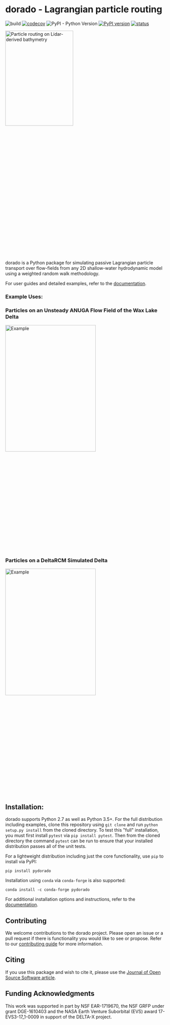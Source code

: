 # dorado - Lagrangian particle routing
![build](https://github.com/passaH2O/dorado/workflows/build/badge.svg)
[![codecov](https://codecov.io/gh/passaH2O/dorado/branch/master/graph/badge.svg?token=A4MWN4K1XJ)](https://codecov.io/gh/passaH2O/dorado)
![PyPI - Python Version](https://img.shields.io/pypi/pyversions/pydorado)
[![PyPI version](https://badge.fury.io/py/pydorado.svg)](https://badge.fury.io/py/pydorado)
[![status](https://joss.theoj.org/papers/f1f61292f998588ae06bb1cd14dd4063/status.svg)](https://joss.theoj.org/papers/f1f61292f998588ae06bb1cd14dd4063)
<div class="nav3" style="height:705px;">
    <img src="docs/source/examples/images/logo.gif" alt="Particle routing on Lidar-derived bathymetry" width="65%"></a>
</div>

dorado is a Python package for simulating passive Lagrangian particle transport over flow-fields from any 2D shallow-water hydrodynamic model using a weighted random walk methodology.

For user guides and detailed examples, refer to the [documentation](https://passah2o.github.io/dorado/index.html).

### Example Uses:

### Particles on an Unsteady ANUGA Flow Field of the Wax Lake Delta
<div class="nav3" style="height:705px;">
    <img src="docs/source/examples/images/waxlake.gif" alt="Example" width="75%"></a>
</div>

### Particles on a DeltaRCM Simulated Delta
<div class="nav3" style="height:705px;">
    <img src="docs/source/examples/images/example02/steady_deltarcm.gif" alt="Example" width="75%"></a>
</div>

## Installation:
dorado supports Python 2.7 as well as Python 3.5+. For the full distribution including examples, clone this repository using `git clone` and run `python setup.py install` from the cloned directory. To test this "full" installation, you must first install `pytest` via `pip install pytest`. Then from the cloned directory the command `pytest` can be run to ensure that your installed distribution passes all of the unit tests.

For a lightweight distribution including just the core functionality, use `pip` to install via PyPI:

    pip install pydorado
    
Installation using `conda` via `conda-forge` is also supported:

    conda install -c conda-forge pydorado

For additional installation options and instructions, refer to the [documentation](https://passah2o.github.io/dorado/install/index.html).

## Contributing
We welcome contributions to the dorado project. Please open an issue or a pull request if there is functionality you would like to see or propose. Refer to our [contributing guide](https://passah2o.github.io/dorado/misc/contributing.html) for more information.

## Citing
If you use this package and wish to cite it, please use the [Journal of Open Source Software article](https://joss.theoj.org/papers/10.21105/joss.02585#).

## Funding Acknowledgments
This work was supported in part by NSF EAR-1719670, the NSF GRFP under grant DGE-1610403 and the NASA Earth Venture Suborbital (EVS) award 17-EVS3-17_1-0009 in support of the DELTA-X project.
